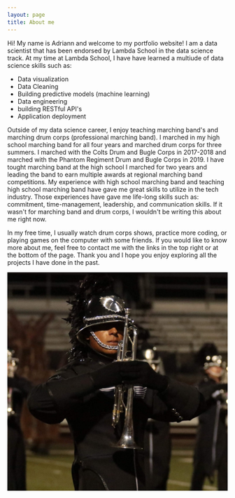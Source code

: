 ```yaml
---
layout: page
title: About me
---
```


Hi! My name is Adriann and welcome to my portfolio website! I am a data scientist that has been endorsed by Lambda School in the data science track. At my time at Lambda School, I have have learned a multiude of data science skills such as:

- Data visualization
- Data Cleaning
- Building predictive models (machine learning)
- Data engineering
- building RESTful API's
- Application deployment

Outside of my data science career, I enjoy teaching marching band's and marching drum corps (professional marching band). I marched in my high school marching band for all four years and marched drum corps for three summers. I marched with the Colts Drum and Bugle Corps in 2017-2018 and marched with the Phantom Regiment Drum and Bugle Corps in 2019. I have tought marching band at the high school I marched for two years and leading the band to earn multiple awards at regional marching band competitions. My experience with high school marching band and teaching high school marching band have gave me great skills to utilize in the tech industry. Those experiences have gave me life-long skills such as: commitment, time-management, leadership, and communication skills. If it wasn't for marching band and drum corps, I wouldn't be writing this about me right now.

In my free time, I usually watch drum corps shows, practice more coding, or playing games on the computer with some friends. If you would like to know more about me, feel free to contact me with the links in the top right or at the bottom of the page. Thank you and I hope you enjoy exploring all the projects I have done in the past.

![me-band](/img/me-band.jpg)
